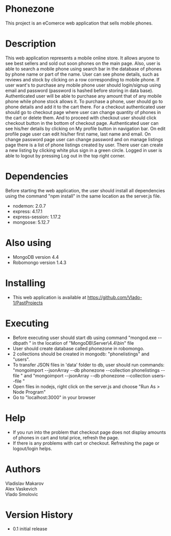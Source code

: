 # Phonezone
This project is an eComerce web application that sells mobile phones. 

# Description
This web application represents a mobile online store. It allows anyone to see best sellers and sold out soon phones 
on the main page. Also, user is able to search a mobile phone using search bar in the database of phones by phone name or part of the name.
User can see phone details, such as reviews and stock by clicking on a row corresponding to mobile phone. If user want's to purchase any mobile phone user should login/signup using email and password (password is hashed before storing in data base). 
Authenticated user will be able to purchase any amount that of any mobile phone while phone stock allows it. To purchase a phone, user should go to phone details and add it to the cart there. 
For a checkout authenticated user should go to checkout page where user can change quantity of phones in the cart or delete them. And to proceed with checkout user should click checkout button in the bottom of checkout page. 
Authenticated user can see his/her details by clicking on My profile button in navigation bar. On edit profile page user can edit his/her first name, last name and email. On change password page user can change password and on manage listings page
there is a list of phone listings created by user. There user can create a new listing by clicking white plus sign in a green circle. Logged in user is able to logout by pressing Log out in the top right corner. 

# Dependencies
Before starting the web application, the user should install all dependencies using the command "npm install" in the same location as the server.js file. 
 - nodemon: 2.0.7
 - express: 4.17.1
 - express-session: 1.17.2
 - mongoose: 5.12.7


# Also using
 - MongoDB version 4.4
 - Robomongo version 1.4.3

# Installing
 - This web application is available at https://github.com/Vlado-1/PastProjects
# Executing
 - Before executing user should start db using command "mongod.exe --dbpath <mongoDB file location>" in the location of "MongoDB\Server\4.4\bin" file
 - User should create database called phonezone in robomongo.
 - 2 collections should be created in mongodb: "phonelistings" and "users".
 - To transfer JSON files in 'data' folder to db, user should run commands: "mongoimport --jsonArray --db phonezone --collection phonelistings --file <location of JSON file containing phones db>" 
and "mongoimport --jsonArray --db phonezone --collection users--file  <location of JSON file containing users db>" 
 - Open files in nodejs, right click on the server.js and choose "Run As > Node Program" 
 - Go to "localhost:3000" in your browser
# Help
 - If you run into the problem that checkout page does not display amounts of phones in cart and total price, refresh the page.
 - If there is any problems with cart or checkout. Refreshing the page or logout/login helps.

# Authors
 Vladislav Makarov  
 Alex Vaskevich  
 Vlado Smolovic  

# Version History
 - 0.1 initial release
